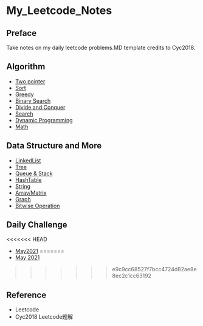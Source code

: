 # My_Leetcode_Notes

## Preface

Take notes on my daily leetcode problems.MD template credits to Cyc2018.
## Algorithm

- [Two pointer](Leetcode%20题解%20-%20双指针.md)
- [Sort](Leetcode%20题解%20-%20排序.md)
- [Greedy](Leetcode%20题解%20-%20贪心思想.md)
- [Binary Search](Leetcode%20题解%20-%20二分查找.md)
- [Divide and Conquer](Leetcode%20题解%20-%20分治.md)
- [Search](Leetcode%20题解%20-%20搜索.md)
- [Dynamic Programming](Leetcode%20题解%20-%20动态规划.md)
- [Math](Leetcode%20题解%20-%20数学.md)

## Data Structure and More

- [LinkedList](Leetcode%20题解%20-%20链表.md)
- [Tree](Leetcode%20题解%20-%20树.md)
- [Queue & Stack](Leetcode%20题解%20-%20栈和队列.md)
- [HashTable](Leetcode%20题解%20-%20哈希表.md)
- [String](Leetcode%20题解%20-%20字符串.md)
- [Array/Matrix](Leetcode%20题解%20-%20数组与矩阵.md)
- [Graph](Leetcode%20题解%20-%20图.md)
- [Bitwise Operation](Leetcode%20题解%20-%20位运算.md)

## Daily Challenge

<<<<<<< HEAD
- [May2021](May2021.md)
=======
- [May 2021](Daily%Challenge%-%May.md)
>>>>>>> e9c9cc68527f7bcc4724d82ae8e8ec2c1cc63192

## Reference


- Leetcode
- Cyc2018 Leetcode题解
